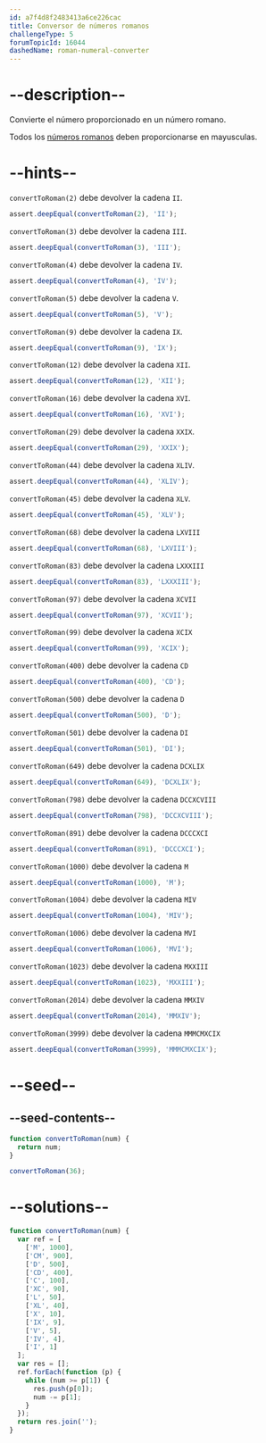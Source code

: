 ```yaml
---
id: a7f4d8f2483413a6ce226cac
title: Conversor de números romanos
challengeType: 5
forumTopicId: 16044
dashedName: roman-numeral-converter
---
```


# --description--

Convierte el número proporcionado en un número romano.

Todos los [números romanos](http://www.mathsisfun.com/roman-numerals.html) deben proporcionarse en mayusculas.

# --hints--

`convertToRoman(2)` debe devolver la cadena `II`.

```js
assert.deepEqual(convertToRoman(2), 'II');
```

`convertToRoman(3)` debe devolver la cadena `III`.

```js
assert.deepEqual(convertToRoman(3), 'III');
```

`convertToRoman(4)` debe devolver la cadena `IV`.

```js
assert.deepEqual(convertToRoman(4), 'IV');
```

`convertToRoman(5)` debe devolver la cadena `V`.

```js
assert.deepEqual(convertToRoman(5), 'V');
```

`convertToRoman(9)` debe devolver la cadena `IX`.

```js
assert.deepEqual(convertToRoman(9), 'IX');
```

`convertToRoman(12)` debe devolver la cadena `XII`.

```js
assert.deepEqual(convertToRoman(12), 'XII');
```

`convertToRoman(16)` debe devolver la cadena `XVI`.

```js
assert.deepEqual(convertToRoman(16), 'XVI');
```

`convertToRoman(29)` debe devolver la cadena `XXIX`.

```js
assert.deepEqual(convertToRoman(29), 'XXIX');
```

`convertToRoman(44)` debe devolver la cadena `XLIV`.

```js
assert.deepEqual(convertToRoman(44), 'XLIV');
```

`convertToRoman(45)` debe devolver la cadena `XLV`.

```js
assert.deepEqual(convertToRoman(45), 'XLV');
```

`convertToRoman(68)` debe devolver la cadena `LXVIII`

```js
assert.deepEqual(convertToRoman(68), 'LXVIII');
```

`convertToRoman(83)` debe devolver la cadena `LXXXIII`

```js
assert.deepEqual(convertToRoman(83), 'LXXXIII');
```

`convertToRoman(97)` debe devolver la cadena `XCVII`

```js
assert.deepEqual(convertToRoman(97), 'XCVII');
```

`convertToRoman(99)` debe devolver la cadena `XCIX`

```js
assert.deepEqual(convertToRoman(99), 'XCIX');
```

`convertToRoman(400)` debe devolver la cadena `CD`

```js
assert.deepEqual(convertToRoman(400), 'CD');
```

`convertToRoman(500)` debe devolver la cadena `D`

```js
assert.deepEqual(convertToRoman(500), 'D');
```

`convertToRoman(501)` debe devolver la cadena `DI`

```js
assert.deepEqual(convertToRoman(501), 'DI');
```

`convertToRoman(649)` debe devolver la cadena `DCXLIX`

```js
assert.deepEqual(convertToRoman(649), 'DCXLIX');
```

`convertToRoman(798)` debe devolver la cadena `DCCXCVIII`

```js
assert.deepEqual(convertToRoman(798), 'DCCXCVIII');
```

`convertToRoman(891)` debe devolver la cadena `DCCCXCI`

```js
assert.deepEqual(convertToRoman(891), 'DCCCXCI');
```

`convertToRoman(1000)` debe devolver la cadena `M`

```js
assert.deepEqual(convertToRoman(1000), 'M');
```

`convertToRoman(1004)` debe devolver la cadena `MIV`

```js
assert.deepEqual(convertToRoman(1004), 'MIV');
```

`convertToRoman(1006)` debe devolver la cadena `MVI`

```js
assert.deepEqual(convertToRoman(1006), 'MVI');
```

`convertToRoman(1023)` debe devolver la cadena `MXXIII`

```js
assert.deepEqual(convertToRoman(1023), 'MXXIII');
```

`convertToRoman(2014)` debe devolver la cadena `MMXIV`

```js
assert.deepEqual(convertToRoman(2014), 'MMXIV');
```

`convertToRoman(3999)` debe devolver la cadena `MMMCMXCIX`

```js
assert.deepEqual(convertToRoman(3999), 'MMMCMXCIX');
```

# --seed--

## --seed-contents--

```js
function convertToRoman(num) {
  return num;
}

convertToRoman(36);
```

# --solutions--

```js
function convertToRoman(num) {
  var ref = [
    ['M', 1000],
    ['CM', 900],
    ['D', 500],
    ['CD', 400],
    ['C', 100],
    ['XC', 90],
    ['L', 50],
    ['XL', 40],
    ['X', 10],
    ['IX', 9],
    ['V', 5],
    ['IV', 4],
    ['I', 1]
  ];
  var res = [];
  ref.forEach(function (p) {
    while (num >= p[1]) {
      res.push(p[0]);
      num -= p[1];
    }
  });
  return res.join('');
}
```
